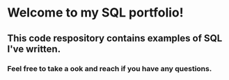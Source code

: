 # Welcome to my SQL portfolio!
## This code respository contains examples of SQL I've written.
### Feel free to take a ook and reach if you have any questions. 
